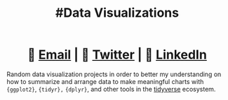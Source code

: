 # <div align="center"> <p>#Data Visualizations</p> </br> 📧  [Email](mailto:EricFletcher3@gmail.com) | 💬  [Twitter](https://twitter.com/Kodak_Landscape) | 👔  [LinkedIn](https://www.linkedin.com/in/EricFletcher3/)</div>

Random data visualization projects in order to better my understanding on how to summarize and arrange data to make meaningful charts with `{ggplot2}`, `{tidyr},` `{dplyr}`, and other tools in the [tidyverse](https://www.tidyverse.org/) ecosystem.
